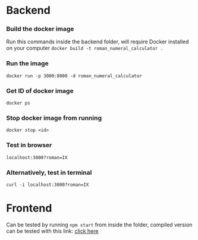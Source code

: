 # Backend
### Build the docker image
Run this commands inside the backend folder, will require Docker installed on your computer
`docker build -t roman_numeral_calculator .`
### Run the image
`docker run -p 3000:8000 -d roman_numeral_calculator`
### Get ID of docker image
`docker ps`
### Stop docker image from running
`docker stop <id>`
### Test in browser
`localhost:3000?roman=IX`
### Alternatively, test in terminal
`curl -i localhost:3000?roman=IX`

# Frontend
Can be tested by running `npm start` from inside the folder, compiled version can be tested with this link: [click here](https://priceless-kilby-be61c3.netlify.com/)
